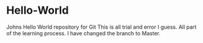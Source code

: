 # Hello-World
Johns Hello World repository for Git
This is all trial and error I guess.
All part of the learning process.
I have changed the branch to Master.
